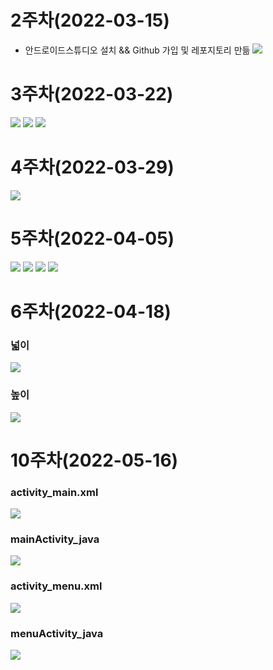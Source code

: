 # 2주차(2022-03-15)
- 안드로이드스튜디오 설치 &&  Github 가입 및 레포지토리 만듦
  <img width="" height="" src="./pic/2st.png"></img>

# 3주차(2022-03-22)

  <img width="" height="" src="./pic/3st_1.png"></img>
  <img width="" height="" src="./pic/3st_2.png"></img>
  <img width="" height="" src="./pic/3st_3.png"></img>

# 4주차(2022-03-29)

  <img width="" height="" src="./pic/4st.png"></img>

# 5주차(2022-04-05)

  <img width="" height="" src="./pic/5st_1.png"></img>
  <img width="" height="" src="./pic/5st_2.png"></img>
  <img width="" height="" src="./pic/5st_3.png"></img>
  <img width="" height="" src="./pic/5st_4.png"></img>

# 6주차(2022-04-18)
### 넓이
  <img width="" height="" src="./pic/6st_1.png"></img>
### 높이
  <img width="" height="" src="./pic/6st_2.png"></img>

# 10주차(2022-05-16)
### activity_main.xml
  <img width="" height="" src="./pic/10st_1.png"></img>
### mainActivity_java
  <img width="" height="" src="./pic/10st_2.png"></img>
### activity_menu.xml
  <img width="" height="" src="./pic/10st_3.png"></img>
### menuActivity_java
  <img width="" height="" src="./pic/10st_4.png"></img>
